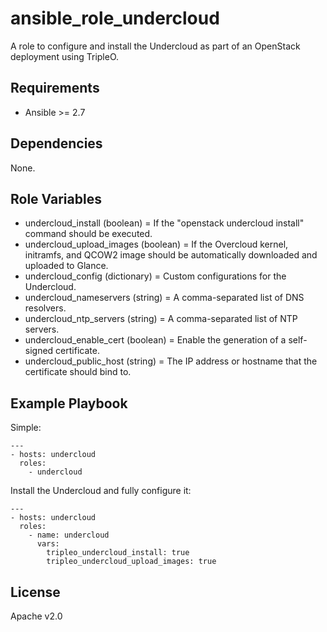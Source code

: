 # ansible_role_undercloud

A role to configure and install the Undercloud as part of an OpenStack deployment using TripleO.

## Requirements

* Ansible >= 2.7

## Dependencies

None.

## Role Variables

* undercloud_install (boolean) = If the "openstack undercloud install" command should be executed.
* undercloud_upload_images (boolean) = If the Overcloud kernel, initramfs, and QCOW2 image should be automatically downloaded and uploaded to Glance.
* undercloud_config (dictionary) = Custom configurations for the Undercloud.
* undercloud_nameservers (string) = A comma-separated list of DNS resolvers.
* undercloud_ntp_servers (string) = A comma-separated list of NTP servers.
* undercloud_enable_cert (boolean) = Enable the generation of a self-signed certificate.
* undercloud_public_host (string) = The IP address or hostname that the certificate should bind to.

## Example Playbook

Simple:

```
---
- hosts: undercloud
  roles:
    - undercloud
```

Install the Undercloud and fully configure it:

```
---
- hosts: undercloud
  roles:
    - name: undercloud
      vars:
        tripleo_undercloud_install: true
        tripleo_undercloud_upload_images: true
```

## License

Apache v2.0
